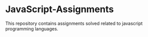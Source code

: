 # JavaScript-Assignments
This repository contains assignments solved related to javascript programming languages.
